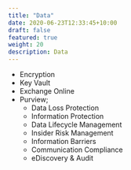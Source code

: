 ```yaml
---
title: "Data"
date: 2020-06-23T12:33:45+10:00
draft: false
featured: true
weight: 20
description: Data
---
```


* Encryption
* Key Vault
* Exchange Online
* Purview;
  *  Data Loss Protection
  *  Information Protection
  *  Data Lifecycle Management
  *  Insider Risk Management
  *  Information Barriers
  *  Communication Compliance
  *  eDiscovery & Audit
